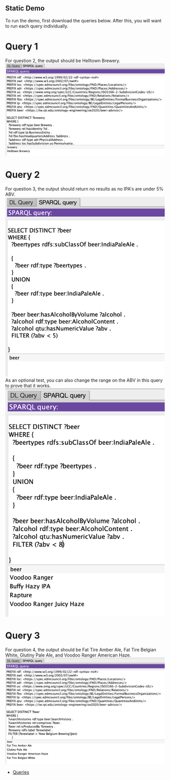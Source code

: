 ---
---

## Static Demo

To run the demo, first download the queries below. After this, you will want to run each query individually.

# Query 1

For question 2, the output should be Helltown Brewery.
![output_1](images/query2.png)

# Query 2

For question 3, the output should return no results as no IPA's are under 5% ABV.
![output_2](images/query3-result.png)
As an optional test, you can also change the range on the ABV in this query to prove that it works.
![output_2_opt](images/query3-result-opt.png)

# Query 3

For question 4, the output should be Fat Tire Amber Ale, Fat Tire Belgian White, Glutiny Pale Ale, and Voodoo Ranger American Haze.
![output_3](images/query4.png)

- [Queries](files/query)